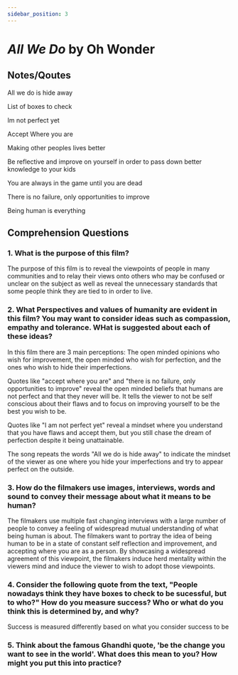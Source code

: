 ```yaml
---
sidebar_position: 3
---
```


# *All We Do* by Oh Wonder

## Notes/Qoutes

All we do is hide away

List of boxes to check

Im not perfect yet

Accept Where you are

Making other peoples lives better

Be reflective and improve on yourself in order to pass down better knowledge to your kids

You are always in the game until you are dead

There is no failure, only opportunities to improve

Being human is everything




## Comprehension Questions

### 1. What is the purpose of this film?

The purpose of this film is to reveal the viewpoints of people in many communities and to relay their views onto others who may be confused or unclear on the subject as well as reveal the unnecessary standards that some people think they are tied to in order to live.

### 2. What Perspectives and values of humanity are evident in this film? You may want to consider ideas such as compassion, empathy and tolerance. WHat is suggested about each of these ideas?

In this film there are 3 main perceptions: The open minded opinions who wish for improvement, the open minded who wish for perfection, and the ones who wish to hide their imperfections.

Quotes like "accept where you are" and "there is no failure, only opportunities to improve" reveal the open minded beliefs that humans are not perfect and that they never will be. It tells the viewer to not be self conscious about their flaws and to focus on improving yourself to be the best you wish to be.

Quotes like "I am not perfect yet" reveal a mindset where you understand that you have flaws and accept them, but you still chase the dream of perfection despite it being unattainable.

The song repeats the words "All we do is hide away" to indicate the mindset of the viewer as one where you hide your imperfections and try to appear perfect on the outside.

### 3. How do the filmakers use images, interviews, words and sound to convey their message about what it means to be human?

The filmakers use multiple fast changing interviews with a large number of people to convey a feeling of widespread mutual understanding of what being human is about. The filmakers want to portray the idea of being human to be in a state of constant self reflection and improvement, and accepting where you are as a person. By showcasing a widespread agreement of this viewpoint, the filmakers induce herd mentality within the viewers mind and induce the viewer to wish to adopt those viewpoints.

### 4. Consider the following quote from the text, "People nowadays think they have boxes to check to be sucessful, but to who?" How do you measure success? Who or what do you think this is determined by, and why?

Success is measured differently based on what you consider success to be

### 5. Think about the famous Ghandhi quote, 'be the change you want to see in the world'. What does this mean to you? How might you put this into practice?

